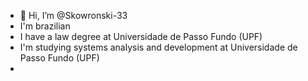 - 👋 Hi, I’m @Skowronski-33
- I'm brazilian
- I have a law degree at Universidade de Passo Fundo (UPF)
- I'm studying systems analysis and development at Universidade de Passo Fundo (UPF)
- 
